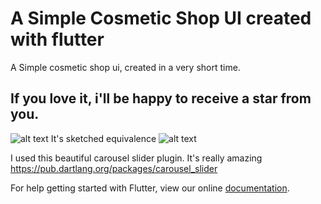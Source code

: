 # A Simple Cosmetic Shop UI created with flutter

A Simple cosmetic shop ui, created in a very short time. 

## If you love it, i'll be happy to receive a star from you. 

![alt text](https://raw.githubusercontent.com/trey-rosius/Cosmetic-shop-ui/master/images/coded.jpeg)
It's sketched equivalence
![alt text](https://raw.githubusercontent.com/trey-rosius/Cosmetic-shop-ui/master/images/sketch.jpeg)

I used this beautiful carousel slider plugin. It's really amazing
https://pub.dartlang.org/packages/carousel_slider


For help getting started with Flutter, view our online
[documentation](https://flutter.io/).
